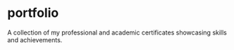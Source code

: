 # portfolio
A collection of my professional and academic certificates showcasing skills and achievements.
